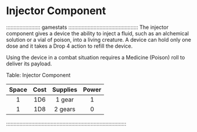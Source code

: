 # Injector Component

::::::::::::::::::::::: gamestats :::::::::::::::::::::::::::::::::::::::::::::::
The injector component gives a device the ability to inject a fluid,
such as an alchemical solution or a vial of poison, into a living
creature. A device can hold only one dose and it takes a Drop 4 action
to refill the device.

Using the device in a combat situation requires a Medicine (Poison)
roll to deliver its payload.

Table: Injector Component

| Space | Cost  | Supplies | Power |
| :---: | :---: | :------: | :---: |
| 1     | 1D6   | 1 gear   | 1     |
| 1     | 1D8   | 2 gears  | 0     |

:::::::::::::::::::::::::::::::::::::::::::::::::::::::::::::::::::::::::::::::::
